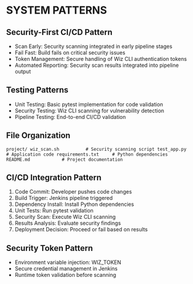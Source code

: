 # SYSTEM PATTERNS

## Security-First CI/CD Pattern
- Scan Early: Security scanning integrated in early pipeline stages
- Fail Fast: Build fails on critical security issues
- Token Management: Secure handling of Wiz CLI authentication tokens
- Automated Reporting: Security scan results integrated into pipeline output

## Testing Patterns
- Unit Testing: Basic pytest implementation for code validation
- Security Testing: Wiz CLI scanning for vulnerability detection
- Pipeline Testing: End-to-end CI/CD validation

## File Organization
`
project/
 wiz_scan.sh          # Security scanning script
 test_app.py          # Application code
 requirements.txt     # Python dependencies
 README.md            # Project documentation
`

## CI/CD Integration Pattern
1. Code Commit: Developer pushes code changes
2. Build Trigger: Jenkins pipeline triggered
3. Dependency Install: Install Python dependencies
4. Unit Tests: Run pytest validation
5. Security Scan: Execute Wiz CLI scanning
6. Results Analysis: Evaluate security findings
7. Deployment Decision: Proceed or fail based on results

## Security Token Pattern
- Environment variable injection: WIZ_TOKEN
- Secure credential management in Jenkins
- Runtime token validation before scanning

